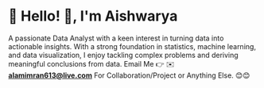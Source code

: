 # 💫 Hello! 👋, I'm Aishwarya

A passionate Data Analyst with a keen interest in turning data into actionable insights. With a strong foundation in statistics, machine learning, and data visualization, I enjoy tackling complex problems and deriving meaningful conclusions from data.
Email Me 👉 ✉️ **alamimran613@live.com** For Collaboration/Project or Anything Else. 😊😊
